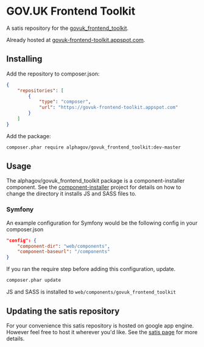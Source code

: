 # GOV.UK Frontend Toolkit

A satis repository for the [govuk_frontend_toolkit](http://github.com/alphagov/govuk_frontend_toolkit).

Already hosted at [govuk-frontend-toolkit.appspot.com](https://govuk-frontend-toolkit.appspot.com/index.html).

## Installing

Add the repository to composer.json:

```json
{
    "repositories": [
        {
            "type": "composer",
            "url": "https://govuk-frontend-toolkit.appspot.com"
        }
    ]
}
```

Add the package:

```bash
composer.phar require alphagov/govuk_frontend_toolkit:dev-master
```

## Usage

The alphagov/govuk_frontend_toolkit package is a component-installer component. See the [component-installer](https://github.com/RobLoach/component-installer) project for details on how to change the directory it installs JS and SASS files to.

### Symfony

An example configuration for Symfony would be the following config in your composer.json
```json
"config": {
    "component-dir": "web/components",
    "component-baseurl": "/components"
}
```

If you ran the require step before adding this configuration, update.

```bash
composer.phar update
```

JS and SASS is installed to ```web/components/govuk_frontend_toolkit```

## Updating the satis repository

For your convenience this satis repository is hosted on google app engine. However feel free to host it wherever you'd like.
See the [satis page](https://getcomposer.org/doc/articles/handling-private-packages-with-satis.md) for more details. 
